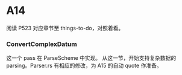 # A14

阅读 P523 对应章节至  things-to-do，对照着看。

### ConvertComplexDatum

这一个 pass 在 ParseScheme 中实现。 从这一节，开始支持复杂数据的 parsing。Parser.rs 有相应的修改，为 A15 的自动 quote 作准备。

